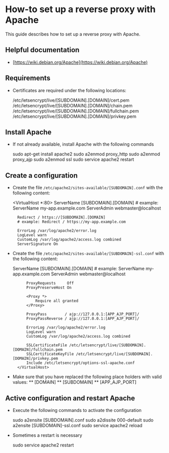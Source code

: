 # How-to set up a reverse proxy with Apache

This guide describes how to set up a reverse proxy with Apache.


## Helpful documentation

* [https://wiki.debian.org/Apache](https://wiki.debian.org/Apache)


## Requirements

* Certificates are required under the following locations:

	/etc/letsencrypt/live/[SUBDOMAIN].[DOMAIN]/cert.pem
	/etc/letsencrypt/live/[SUBDOMAIN].[DOMAIN]/chain.pem
	/etc/letsencrypt/live/[SUBDOMAIN].[DOMAIN]/fullchain.pem
	/etc/letsencrypt/live/[SUBDOMAIN].[DOMAIN]/privkey.pem


## Install Apache

* If not already available, install Apache with the following commands

	sudo apt-get install apache2
	sudo a2enmod proxy_http
	sudo a2enmod proxy_ajp
	sudo a2enmod ssl
	sudo service apache2 restart


## Create a configuration

* Create the file `/etc/apache2/sites-available/[SUBDOMAIN].conf` with the following content:

	<VirtualHost *:80>
		ServerName [SUBDOMAIN].[DOMAIN]
		# example: ServerName my-app.example.com
		ServerAdmin webmaster@localhost

		Redirect / https://[SUBDOMAIN].[DOMAIN]
		# example: Redirect / https://my-app.example.com

		ErrorLog /var/log/apache2/error.log
		LogLevel warn
		CustomLog /var/log/apache2/access.log combined
		ServerSignature On
	</VirtualHost>

* Create the file `/etc/apache2/sites-available/[SUBDOMAIN]-ssl.conf` with the following content:

	<IfModule mod_ssl.c>
		<VirtualHost *:443>
			ServerName [SUBDOMAIN].[DOMAIN]
			# example: ServerName my-app.example.com
			ServerAdmin webmaster@localhost

			ProxyRequests     Off
			ProxyPreserveHost On

			<Proxy *>
				Require all granted
			</Proxy>

			ProxyPass        / ajp://127.0.0.1:[APP_AJP_PORT]/
			ProxyPassReverse / ajp://127.0.0.1:[APP_AJP_PORT]/

			ErrorLog /var/log/apache2/error.log
			LogLevel warn
			CustomLog /var/log/apache2/access.log combined

			SSLCertificateFile /etc/letsencrypt/live/[SUBDOMAIN].[DOMAIN]/fullchain.pem
			SSLCertificateKeyFile /etc/letsencrypt/live/[SUBDOMAIN].[DOMAIN]/privkey.pem
			Include /etc/letsencrypt/options-ssl-apache.conf
		</VirtualHost>
	</IfModule>

* Make sure that you have replaced the following place holders with valid values:
** [DOMAIN]
** [SUBDOMAIN]
** [APP_AJP_PORT]


## Active configuration and restart Apache

* Execute the following commands to activate the configuration

	sudo a2ensite [SUBDOMAIN].conf
	sudo a2dissite 000-default
	sudo a2ensite [SUBDOMAIN]-ssl.conf
	sudo service apache2 reload

* Sometimes a restart is necessary

	sudo service apache2 restart
